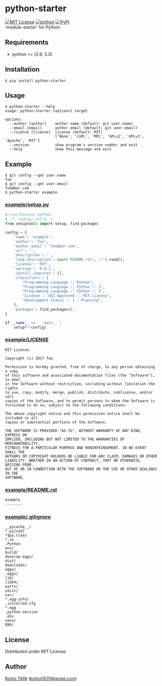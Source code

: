 # python-starter
[![MIT License](http://img.shields.io/badge/license-MIT-blue.svg?style=flat)](LICENSE)
[![python](https://img.shields.io/badge/python-2.6%2B%2C%203.3%2B-red.svg)](https://pypi.python.org/pypi/python-starter)
[![PyPI](https://img.shields.io/pypi/v/python-starter.svg)](https://pypi.python.org/pypi/python-starter)  
*'module-starter'* for Python.


## Requirements
- python >= (2.6, 3.3)


## Installation
```
$ pip install python-starter
```

## Usage
```
$ python-starter --help
usage: python-starter [options] target

options:
  --author [author]    author name (default: git user.name)
  --email [email]      author email (default: git user.email)
  --license [license]  license (default: MIT)
                       ['None', 'LGPL', 'MPL', 'GPLv2', 'GPLv3', 'Apache', 'MIT']
  --version            show program's version number and exit
  --help               show this message and exit
``` 

## Example
```
$ git config --get user.name
foo
$ git config --get user.email
foo@bar.com
$ python-starter example
```

### [example/setup.py](example/setup.py)
```python
#!/usr/bin/env python
# -*- coding: utf-8 -*-
from setuptools import setup, find_packages

config = {
    'name': 'example',
    'author': 'foo',
    'author_email': 'foo@bar.com',
    'url': '',
    'description': '',
    'long_description': open('README.rst', 'r').read(),
    'license': 'MIT',
    'version': '0.0.1',
    'install_requires': [],
    'classifiers': [
        "Programming Language :: Python",
        "Programming Language :: Python :: 2",
        "Programming Language :: Python :: 3",
        "License :: OSI Approved :: MIT License",
        "Development Status :: 1 - Planning",
    ],
    'packages': find_packages(),
}

if __name__ == '__main__':
    setup(**config)
```

### [example/LICENSE](example/LICENSE)
```
MIT License

Copyright (c) 2017 foo

Permission is hereby granted, free of charge, to any person obtaining a copy
of this software and associated documentation files (the "Software"), to deal
in the Software without restriction, including without limitation the rights
to use, copy, modify, merge, publish, distribute, sublicense, and/or sell
copies of the Software, and to permit persons to whom the Software is
furnished to do so, subject to the following conditions:

The above copyright notice and this permission notice shall be included in all
copies or substantial portions of the Software.

THE SOFTWARE IS PROVIDED "AS IS", WITHOUT WARRANTY OF ANY KIND, EXPRESS OR
IMPLIED, INCLUDING BUT NOT LIMITED TO THE WARRANTIES OF MERCHANTABILITY,
FITNESS FOR A PARTICULAR PURPOSE AND NONINFRINGEMENT. IN NO EVENT SHALL THE
AUTHORS OR COPYRIGHT HOLDERS BE LIABLE FOR ANY CLAIM, DAMAGES OR OTHER
LIABILITY, WHETHER IN AN ACTION OF CONTRACT, TORT OR OTHERWISE, ARISING FROM,
OUT OF OR IN CONNECTION WITH THE SOFTWARE OR THE USE OR OTHER DEALINGS IN THE
SOFTWARE.
```

### [example/README.rst](example/README.rst)
```reST
example
--------
```

### [example/.gitignore](example/.gitignore)
```
__pycache__/
*.py[cod]
*$py.class
*.so
.Python
env/
build/
develop-eggs/
dist/
downloads/
eggs/
.eggs/
lib/
lib64/
parts/
sdist/
var/
*.egg-info/
.installed.cfg
*.egg
.python-version
.env
venv/
ENV/
```


## License
Distributed under MIT License.  

## Author
[Kojiro TANI](https://github.com/koji-kojiro "koji-kojiro") (kojiro0531@gmail.com)
